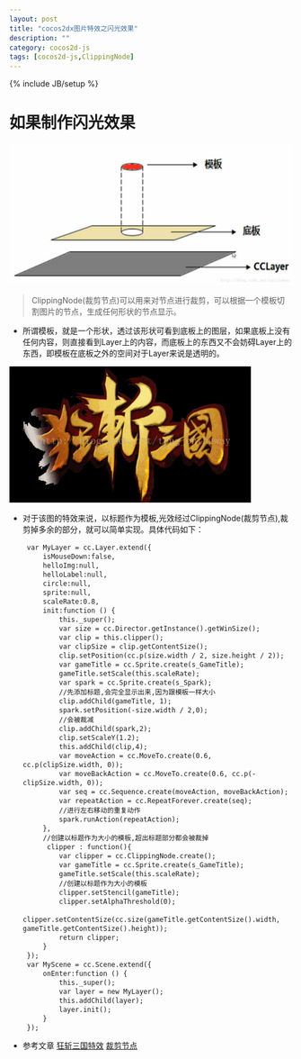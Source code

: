 ```yaml
---
layout: post
title: "cocos2dx图片特效之闪光效果"
description: ""
category: cocos2d-js
tags: [cocos2d-js,ClippingNode]
---
```

{% include JB/setup %}

如果制作闪光效果
========

![clip][1]

> ClippingNode(裁剪节点)可以用来对节点进行裁剪，可以根据一个模板切割图片的节点，生成任何形状的节点显示。

 - 所谓模板，就是一个形状，透过该形状可看到底板上的图层，如果底板上没有任何内容，则直接看到Layer上的内容，而底板上的东西又不会妨碍Layer上的东西，即模板在底板之外的空间对于Layer来说是透明的。

![特效][2]

 - 对于该图的特效来说，以标题作为模板,光效经过ClippingNode(裁剪节点),裁剪掉多余的部分，就可以简单实现。具体代码如下：
     
        var MyLayer = cc.Layer.extend({
            isMouseDown:false,
            helloImg:null,
            helloLabel:null,
            circle:null,
            sprite:null,
            scaleRate:0.8,
            init:function () {
                this._super();
                var size = cc.Director.getInstance().getWinSize();
                var clip = this.clipper();
                var clipSize = clip.getContentSize();
                clip.setPosition(cc.p(size.width / 2, size.height / 2));
                var gameTitle = cc.Sprite.create(s_GameTitle);
                gameTitle.setScale(this.scaleRate);
                var spark = cc.Sprite.create(s_Spark);
                //先添加标题,会完全显示出来,因为跟模板一样大小
                clip.addChild(gameTitle, 1);
                spark.setPosition(-size.width / 2,0);
                //会被裁减
                clip.addChild(spark,2);
                clip.setScaleY(1.2);
                this.addChild(clip,4);
                var moveAction = cc.MoveTo.create(0.6, cc.p(clipSize.width, 0));
                var moveBackAction = cc.MoveTo.create(0.6, cc.p(-clipSize.width, 0));
                var seq = cc.Sequence.create(moveAction, moveBackAction);
                var repeatAction = cc.RepeatForever.create(seq);
                //进行左右移动的重复动作
                spark.runAction(repeatAction);
            },
            //创建以标题作为大小的模板,超出标题部分都会被裁掉
             clipper : function(){  
                var clipper = cc.ClippingNode.create();
                var gameTitle = cc.Sprite.create(s_GameTitle);
                gameTitle.setScale(this.scaleRate);
                //创建以标题作为大小的模板
                clipper.setStencil(gameTitle);
                clipper.setAlphaThreshold(0);
                clipper.setContentSize(cc.size(gameTitle.getContentSize().width, gameTitle.getContentSize().height));
                return clipper;
            }
        });
        var MyScene = cc.Scene.extend({
            onEnter:function () {
                this._super();
                var layer = new MyLayer();
                this.addChild(layer);
                layer.init();
            }
        });
    
    
 - 参考文章
[狂斩三国特效][3]
[裁剪节点][4]


  [1]: https://github.com/sanyuancap/sanyuancap.github.com/blob/master/assets/blogImg/clipping/1.jpg?raw=true
  [2]: https://github.com/sanyuancap/sanyuancap.github.com/blob/master/assets/blogImg/clipping/2.gif?raw=true
  [3]: http://blog.csdn.net/teng_ontheway/article/details/45651343
  [4]: http://www.mamicode.com/info-detail-247772.html